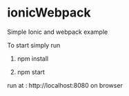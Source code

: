 # ionicWebpack

Simple Ionic and webpack example

To start simply run

1. npm install

2. npm start

run at : http://localhost:8080 on browser

